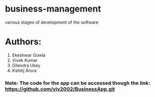 # business-management
various stages of development of the software
# Authors:
1. Ekeshwar Gowla
2. Vivek Kumar
3. Dilendra Ukey
4. Kshitij Arora
### Note: The code for the app can be accessed though the link: https://github.com/viv2002/BusinessApp.git
